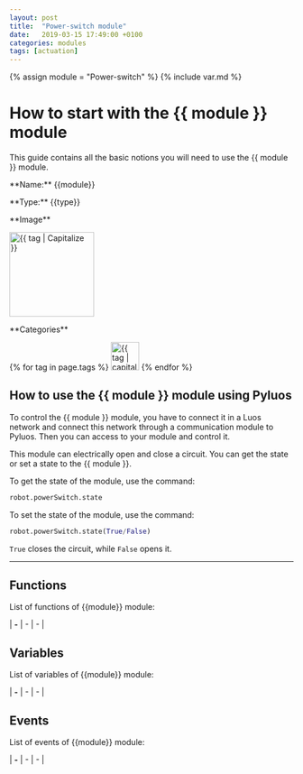 ```yaml
---
layout: post
title:  "Power-switch module"
date:   2019-03-15 17:49:00 +0100
categories: modules
tags: [actuation]
---
```

{% assign module = "Power-switch" %}
{% include var.md %}

# How to start with the {{ module }} module

This guide contains all the basic notions you will need to use the {{ module }} module.

<div class="sheet" markdown="1">
<p class="sheet-title" markdown="1">**Name:** {{module}}</p>
<p class="sheet-title" markdown="1">**Type:** {{type}}</p>
<p class="sheet-title" markdown="1">**Image**</p>
<p class="indent" markdown="1"><img height="150" src="/assets/img/{{ module }}-module.png" alt="{{ tag | Capitalize }}"></p>
<p class="sheet-title" markdown="1">**Categories**</p>
<p class="indent" markdown="1">
{% for tag in page.tags %}
  <a href="{{ "/" | absolute_url }}tags.html"><img height="50" src="/assets/img/sticker-{{ tag }}.png" alt="{{ tag | capitalize }}"></a>
{% endfor %}
</p>
</div>

## How to use the {{ module }} module using Pyluos

To control the {{ module }} module, you have to connect it in a Luos network and connect this network through a communication module to Pyluos.
Then you can access to your module and control it.

This module can electrically open and close a circuit. You can get the state or set a state to the {{ module }}.

To get the state of the module, use the command:

```python
robot.powerSwitch.state
```

To set the state of the module, use the command:

```python
robot.powerSwitch.state(True/False)
```
 
`True` closes the circuit, while `False` opens it.

----

## Functions
List of functions of {{module}} module:

| **-** | - | - | 

## Variables
List of variables of {{module}} module:

| **-** | - | - | 

## Events
List of events of {{module}} module:

| **-** | - | - | 
